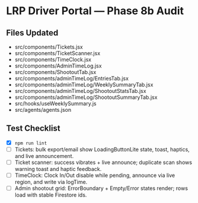 # LRP Driver Portal — Phase 8b Audit

## Files Updated
- src/components/Tickets.jsx
- src/components/TicketScanner.jsx
- src/components/TimeClock.jsx
- src/components/AdminTimeLog.jsx
- src/components/ShootoutTab.jsx
- src/components/adminTimeLog/EntriesTab.jsx
- src/components/adminTimeLog/WeeklySummaryTab.jsx
- src/components/adminTimeLog/ShootoutStatsTab.jsx
- src/components/adminTimeLog/ShootoutSummaryTab.jsx
- src/hooks/useWeeklySummary.js
- src/agents/agents.json

## Test Checklist
- [x] `npm run lint`
- [ ] Tickets: bulk export/email show LoadingButtonLite state, toast, haptics, and live announcement.
- [ ] Ticket scanner: success vibrates + live announce; duplicate scan shows warning toast and haptic feedback.
- [ ] TimeClock: Clock In/Out disable while pending, announce via live region, and write via logTime.
- [ ] Admin shootout grid: ErrorBoundary + Empty/Error states render; rows load with stable Firestore ids.
